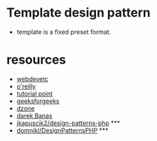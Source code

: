 # Template design pattern

* template is a fixed preset format.


# resources

* [webdevetc](https://webdevetc.com/blog/template-method-design-pattern-explained-php/)
* [o'reilly](https://www.oreilly.com/library/view/learning-php-design/9781449344900/ch09.html)
* [tutorial point](https://www.tutorialspoint.com/design_pattern/template_pattern.htm)
* [geeksforgeeks](https://www.geeksforgeeks.org/template-method-design-pattern/)
* [dzone](https://dzone.com/articles/using-template-method-design-pattern-in-java)
* [darek Banas](https://www.youtube.com/watch?v=aR1B8MlwbRI)
* [jkapuscik2/design-patterns-php](https://github.com/jkapuscik2/design-patterns-php/tree/master/behavioral/TemplateMethod) ***
* [domnikl/DesignPatternsPHP](https://github.com/domnikl/DesignPatternsPHP/tree/main/Behavioral/TemplateMethod) ***
